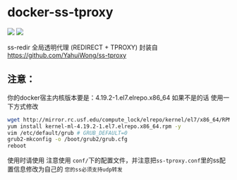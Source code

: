 # docker-ss-tproxy
[![](https://images.microbadger.com/badges/image/yahuiwong/ss-tproxy.svg)](https://microbadger.com/images/yahuiwong/ss-tproxy "Get your own image badge on microbadger.com")
[![](https://images.microbadger.com/badges/version/yahuiwong/ss-tproxy.svg)](https://microbadger.com/images/yahuiwong/ss-tproxy "Get your own version badge on microbadger.com")



ss-redir 全局透明代理 (REDIRECT + TPROXY)
封装自 https://github.com/YahuiWong/ss-tproxy
<!--https://raw.githubusercontent.com/docker/docker/master/contrib/mkimage-yum.sh    ./mkimage-yum.sh -y /etc/yum.conf centos7 -->
## 注意：

你的docker宿主内核版本要是：4.19.2-1.el7.elrepo.x86_64
如果不是的话 使用一下方式修改 
```sh
wget http://mirror.rc.usf.edu/compute_lock/elrepo/kernel/el7/x86_64/RPMS/kernel-ml-4.19.2-1.el7.elrepo.x86_64.rpm
yum install kernel-ml-4.19.2-1.el7.elrepo.x86_64.rpm -y
vim /etc/default/grub # GRUB_DEFAULT=0
grub2-mkconfig -o /boot/grub2/grub.cfg
reboot
```
使用时请使用 注意使用 `conf/`下的配置文件，并注意把`ss-tproxy.conf`里的ss配置信息修改为自己的
`您的ss必须支持udp转发`
